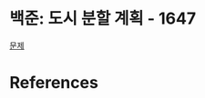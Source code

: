 <h1>백준: 도시 분할 계획 - 1647</h1>
<a href="https://www.acmicpc.net/problem/1647">문제</a>
<h1>References</h1>
<ol>
    
</ol>
